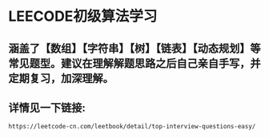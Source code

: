 # LEECODE初级算法学习
## 涵盖了【数组】【字符串】【树】【链表】【动态规划】等常见题型。建议在理解解题思路之后自己亲自手写，并定期复习，加深理解。
## 详情见一下链接: 
```text
https://leetcode-cn.com/leetbook/detail/top-interview-questions-easy/
```